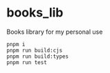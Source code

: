 # books_lib
Books library for my personal use

```
pnpm i
pnpm run build:cjs
pnpm run build:types
pnpm run test
```
